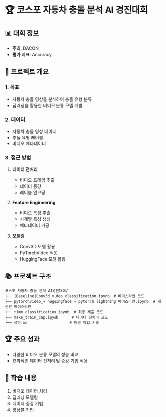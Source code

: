 # 🏆 코스포 자동차 충돌 분석 AI 경진대회

## 📊 대회 정보
- **주최**: DACON
- **평가 지표**: Accuracy

## 🎯 프로젝트 개요
### 1. 목표
- 자동차 충돌 영상을 분석하여 충돌 유형 분류
- 딥러닝을 활용한 비디오 분류 모델 개발

### 2. 데이터
- 자동차 충돌 영상 데이터
- 충돌 유형 레이블
- 비디오 메타데이터

### 3. 접근 방법
1. **데이터 전처리**
   - 비디오 프레임 추출
   - 데이터 증강
   - 레이블 인코딩

2. **Feature Engineering**
   - 비디오 특성 추출
   - 시계열 특성 생성
   - 메타데이터 가공

3. **모델링**
   - Conv3D 모델 활용
   - PyTorchVideo 적용
   - HuggingFace 모델 활용

## 📚 프로젝트 구조
```
코스포 자동차 충돌 분석 AI경진대회/
├── [Baseline]Conv3d_video_classification.ipynb  # 베이스라인 코드
├── pytorchvideo_+ huggingface + pytorch lightning 베이스라인.ipynb  # 개선된 베이스라인
├── timm_classification.ipynb  # 최종 제출 코드
├── make_train_cap.ipynb      # 데이터 전처리 코드
└── 성현.md                   # 팀원 작업 기록
```

## 🏆 주요 성과
- 다양한 비디오 분류 모델의 성능 비교
- 효과적인 데이터 전처리 및 증강 기법 적용

## 📝 학습 내용
1. 비디오 데이터 처리
2. 딥러닝 모델링
3. 데이터 증강 기법
4. 앙상블 기법 
